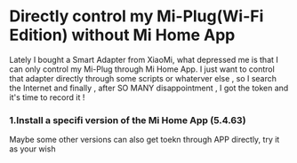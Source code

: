 # Directly control my Mi-Plug\(Wi-Fi Edition\) without Mi Home App

Lately  I bought a Smart Adapter from XiaoMi, what depressed me is that I can only control my Mi-Plug through Mi Home App. I just want to control that adapter directly through some scripts or whaterver else , so I search the Internet and finally , after SO MANY disappointment , I got the token and it's time to record it !

### 1.Install a specifi version of the Mi Home App \(5.4.63\)

Maybe some other versions can also get toekn through APP directly, try it as your wish





